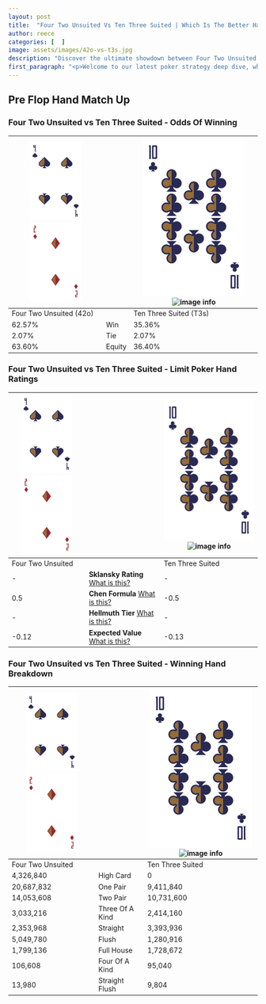 ```yaml
---
layout: post
title:  "Four Two Unsuited Vs Ten Three Suited | Which Is The Better Hand In Poker? A Complete Guide"
author: reece
categories: [  ]
image: assets/images/42o-vs-t3s.jpg
description: "Discover the ultimate showdown between Four Two Unsuited and Ten Three Suited in poker! Uncover the odds, strategies, and scenarios where one hand triumphs over the other. Get ready to up your poker game with this thrilling analysis."
first_paragraph: "<p>Welcome to our latest poker strategy deep dive, where we're pitting two distinct hands against each other in a high-stakes showdown: Four Two Unsuited vs Ten Three Suited.</p><p>In the dynamic world of poker, every decision counts, and knowing which hand holds the upper hand is key to your success at the table.</p><p>In this article, we'll dissect these two hands, explore the scenarios where one dominates the other, and equip you with the knowledge to make strategic choices that can tip the odds in your favor.</p><p>Get ready to unravel the intriguing dynamics of these poker hands and elevate your game to new heights.</p>"
---
```




[comment]: # (sp0)

## Pre Flop Hand Match Up

<div class="table hand-ratings" markdown="1"> 



### Four Two Unsuited vs Ten Three Suited - Odds Of Winning


    
| ![image info](assets/images/hand1/4.png) ![image info](assets/images/hand1/2o.png) |  | ![image info](assets/images/hand2/T.png) ![image info](assets/images/hand2/3s.png) |
| -------- | -------- | -------- |
| Four Two Unsuited (42o) |  | Ten Three Suited (T3s) |
| 62.57% | Win | 35.36% |
| 2.07% | Tie | 2.07% |
| 63.60% | Equity | 36.40% |




[comment]: # (sp1)



### Four Two Unsuited vs Ten Three Suited - Limit Poker Hand Ratings


    
| ![image info](assets/images/hand1/4.png) ![image info](assets/images/hand1/2o.png) |  | ![image info](assets/images/hand2/T.png) ![image info](assets/images/hand2/3s.png) |
| -------- | -------- | -------- |
| Four Two Unsuited |  | Ten Three Suited |
| - | **Sklansky Rating** [What is this?](/sklansky-rating-explained) | - |
| 0.5 | **Chen Formula** [What is this?](/chen-formula-explained) | -0.5 |
| - | **Hellmuth Tier** [What is this?](/Hellmuth-tier-explained) | - |
| -0.12 | **Expected Value** [What is this?](/expected-value-explained) | -0.13 |




[comment]: # (sp2)



### Four Two Unsuited vs Ten Three Suited - Winning Hand Breakdown


    
| ![image info](assets/images/hand1/4.png) ![image info](assets/images/hand1/2o.png) |  | ![image info](assets/images/hand2/T.png) ![image info](assets/images/hand2/3s.png) |
| -------- | -------- | -------- |
| Four Two Unsuited |  | Ten Three Suited |
| 4,326,840 | High Card | 0 |
| 20,687,832 | One Pair | 9,411,840 |
| 14,053,608 | Two Pair | 10,731,600 |
| 3,033,216 | Three Of A Kind | 2,414,160 |
| 2,353,968 | Straight | 3,393,936 |
| 5,049,780 | Flush | 1,280,916 |
| 1,799,136 | Full House | 1,728,672 |
| 106,608 | Four Of A Kind | 95,040 |
| 13,980 | Straight Flush | 9,804 |




[comment]: # (sp3)



</div>

[comment]: # (sp4)



[comment]: # (sp5)

